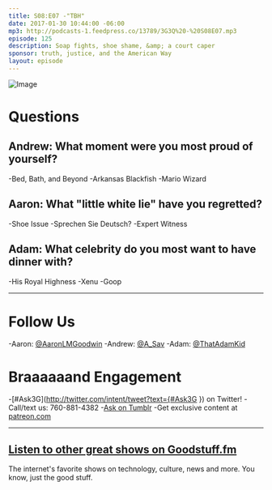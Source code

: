 ```yaml
---
title: S08:E07 -"TBH"
date: 2017-01-30 10:44:00 -06:00
mp3: http://podcasts-1.feedpress.co/13789/3G3Q%20-%20S08E07.mp3
episode: 125
description: Soap fights, shoe shame, &amp; a court caper
sponsor: truth, justice, and the American Way
layout: episode
---
```


![Image](http://l.gdwn.co/BGVe.JPG)

# Questions

## Andrew: What moment were you most proud of yourself?
-Bed, Bath, and Beyond
-Arkansas Blackfish
-Mario Wizard

## Aaron: What "little white lie" have you regretted?
-Shoe Issue
-Sprechen Sie Deutsch?
-Expert Witness

## Adam: What celebrity do you most want to have dinner with?
-His Royal Highness
-Xenu
-Goop

***

# Follow Us
-Aaron: [@AaronLMGoodwin](http://twitter.com/aaronlmgoodwin)
-Andrew: [@A_Sav](http://twitter.com/a_sav)
-Adam: [@ThatAdamKid](http://twitter.com/thatadamkid)

# Braaaaaand Engagement
-[#Ask3G](http://twitter.com/intent/tweet?text={#Ask3G }) on Twitter!
-Call/text us: 760-881-4382
-[Ask on Tumblr](http://3g3q.co/ask)
-Get exclusive content at [patreon.com](http://www.patreon.com/3g3q)

***

## [Listen to other great shows on Goodstuff.fm](http://goodstuff.fm/)
The internet's favorite shows on technology, culture, news and more. You know, just the good stuff.
